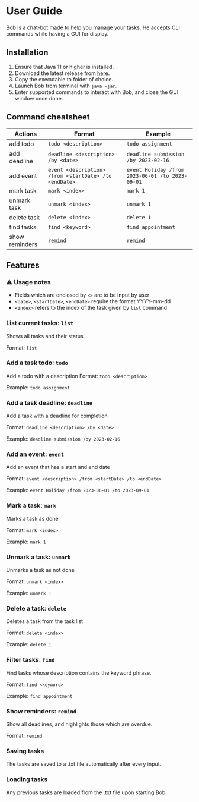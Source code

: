 # User Guide

Bob is a chat-bot made to help you manage your tasks. He accepts CLI commands while having a GUI for display.

## Installation
1. Ensure that Java 11 or higher is installed.
2. Download the latest release from [here](https://github.com/LeonardYam/ip/releases).
3. Copy the executable to folder of choice.
4. Launch Bob from terminal with `java -jar`.
5. Enter supported commands to interact with Bob, and close the GUI window once done. 

## Command cheatsheet
Actions | Format | Example 
--- | --- | --- 
add todo | `todo <description>` | `todo assignment` 
add deadline | `deadline <description> /by <date>` | `deadline submission /by 2023-02-16`
add event | `event <description> /from <startDate> /to <endDate>` | `event Holiday /from 2023-06-01 /to 2023-09-01`
mark task | `mark <index>` | `mark 1`
unmark task | `unmark <index>` | `unmark 1`
delete task | `delete <index>` | `delete 1`
find tasks | `find <keyword>` | `find appointment`
show reminders | `remind` | `remind`

## Features 
### :warning: Usage notes
- Fields which are enclosed by `<>` are to be input by user
- `<date>`, `<startDate>`, `<endDate>` require the format YYYY-mm-dd
- `<index>` refers to the index of the task given by `list` command

### List current tasks: `list`
Shows all tasks and their status

Format: `list`

### Add a task todo: `todo`
Add a todo with a description
Format: `todo <description>`

Example: `todo assignment`

### Add a task deadline: `deadline`
Add a task with a deadline for completion

Format: `deadline <description> /by <date>`

Example: `deadline submission /by 2023-02-16`

### Add an event: `event`
Add an event that has a start and end date

Format: `event <description> /from <startDate> /to <endDate>`

Example: `event Holiday /from 2023-06-01 /to 2023-09-01`

### Mark a task: `mark`
Marks a task as done

Format: `mark <index>`

Example: `mark 1`

### Unmark a task: `unmark`
Unmarks a task as not done

Format: `unmark <index>`

Example: `unmark 1`

### Delete a task: `delete`
Deletes a task from the task list 

Format: `delete <index>`

Example: `delete 1`

### Filter tasks: `find`
Find tasks whose description contains the keyword phrase.

Format: `find <keyword>`

Example: `find appointment`

### Show reminders: `remind`
Show all deadlines, and highlights those which are overdue.

Format: `remind`

### Saving tasks
The tasks are saved to a .txt file automatically after every input.

### Loading tasks
Any previous tasks are loaded from the .txt file upon starting Bob
